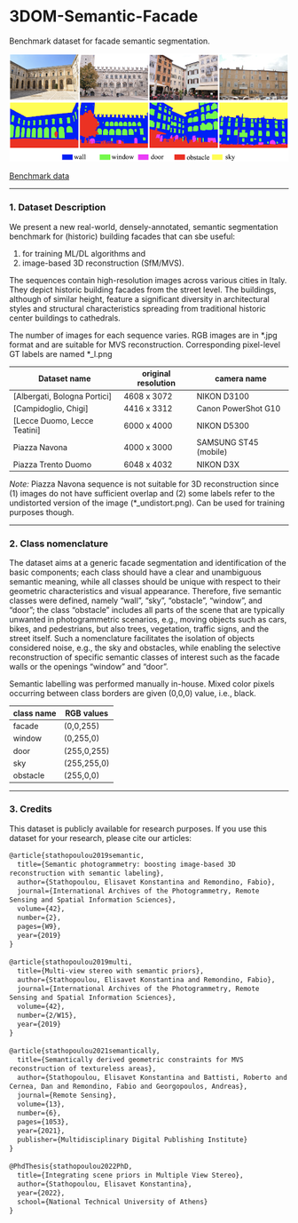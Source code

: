 # 3DOM-Semantic-Facade 
Benchmark dataset for facade semantic segmentation. 

![3DOM Semantic Facade dataset](3DOM_benchmark.png)

[Benchmark data](https://drive.google.com/drive/folders/1kZeNVL6-TL5oGuZfjj5wjPdxldvX_88J?usp=sharing)

_________________________________________________________________________
### 1. Dataset Description

We present a new real-world, densely-annotated, semantic segmentation benchmark for (historic) building facades that can sbe useful: 
1. for training ML/DL algorithms and 
2. image-based 3D reconstruction (SfM/MVS). 

The sequences contain high-resolution images across various cities in Italy. They depict historic building facades from the street level. The buildings, although of similar height, feature a significant diversity in architectural styles and structural characteristics spreading from traditional historic center buildings to cathedrals.

The number of images for each sequence varies. RGB images are in \*.jpg format and are
suitable for MVS reconstruction. Corresponding pixel-level
GT labels  are named \*_l.png

|Dataset name  |  original resolution  | camera name |
|--|--|--|
| [Albergati, Bologna Portici] |4608 x 3072 |NIKON D3100|
| [Campidoglio, Chigi] |4416 x 3312 |Canon PowerShot G10|
| [Lecce Duomo, Lecce Teatini] |6000 x 4000 |NIKON D5300|
| Piazza Navona |4000 x 3000 |SAMSUNG ST45 (mobile)|
| Piazza Trento Duomo |6048 x 4032 |NIKON D3X|



*Note:* Piazza Navona sequence is not suitable for 3D reconstruction 
since (1) images do not have sufficient overlap and (2) some labels 
refer to the undistorted version of the image (\*_undistort.png). 
Can be used for training purposes though. 

_________________________________________________________________________
### 2. Class nomenclature

The dataset aims at a generic facade segmentation and identification of the basic components; each class should have a clear and unambiguous semantic meaning, while all classes should be unique with respect to their geometric characteristics and visual appearance. Therefore, five semantic classes were defined, namely “wall”, “sky”, “obstacle”, “window”, and “door”; the class “obstacle” includes all parts of the scene that are typically unwanted in photogrammetric scenarios, e.g., moving objects such as cars, bikes, and pedestrians, but also trees, vegetation, traffic signs, and the street itself. Such a nomenclature facilitates the isolation of objects considered noise, e.g., the sky and obstacles, while enabling the selective reconstruction of specific semantic classes of interest such as the facade walls or the openings “window” and “door”.

Semantic labelling was performed manually in-house.
Mixed color pixels occurring between class borders 
are given (0,0,0) value, i.e., black.

|class name  |  RGB values  |
|--|--|
| facade |(0,0,255) |
| window |(0,255,0) |
| door |(255,0,255) |
| sky |(255,255,0)|
| obstacle  |(255,0,0) |

_________________________________________________________________________
### 3. Credits
This dataset is publicly available for research purposes.
If you use this dataset for your research, please cite our articles:

   
    
    @article{stathopoulou2019semantic,
      title={Semantic photogrammetry: boosting image-based 3D reconstruction with semantic labeling},
      author={Stathopoulou, Elisavet Konstantina and Remondino, Fabio},
      journal={International Archives of the Photogrammetry, Remote Sensing and Spatial Information Sciences},
      volume={42},
      number={2},
      pages={W9},
      year={2019}
    }
    
    @article{stathopoulou2019multi,
      title={Multi-view stereo with semantic priors},
      author={Stathopoulou, Elisavet Konstantina and Remondino, Fabio},
      journal={International Archives of the Photogrammetry, Remote Sensing and Spatial Information Sciences},
      volume={42},
      number={2/W15},
      year={2019}
    }
    
    @article{stathopoulou2021semantically,
      title={Semantically derived geometric constraints for MVS reconstruction of textureless areas},
      author={Stathopoulou, Elisavet Konstantina and Battisti, Roberto and Cernea, Dan and Remondino, Fabio and Georgopoulos, Andreas},
      journal={Remote Sensing},
      volume={13},
      number={6},
      pages={1053},
      year={2021},
      publisher={Multidisciplinary Digital Publishing Institute}
    }
    
    @PhdThesis{stathopoulou2022PhD,
      title={Integrating scene priors in Multiple View Stereo},
      author={Stathopoulou, Elisavet Konstantina},
      year={2022},
      school={National Technical University of Athens}
    }
